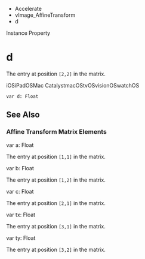 

- Accelerate
- vImage_AffineTransform
-  d 

Instance Property

# d

The entry at position `[2,2]` in the matrix.

iOSiPadOSMac CatalystmacOStvOSvisionOSwatchOS

``` source
var d: Float
```

## See Also

### Affine Transform Matrix Elements

var a: Float

The entry at position `[1,1]` in the matrix.

var b: Float

The entry at position `[1,2]` in the matrix.

var c: Float

The entry at position `[2,1]` in the matrix.

var tx: Float

The entry at position `[3,1]` in the matrix.

var ty: Float

The entry at position `[3,2]` in the matrix.

